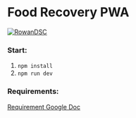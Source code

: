 # Food Recovery PWA  
[![RowanDSC](https://circleci.com/gh/RowanDSC/food-recovery.svg?style=svg)](https://app.circleci.com/pipelines/github/RowanDSC/food-recovery)

### Start:

1. `npm install`
2. `npm run dev`

### Requirements:

[Requirement Google Doc](https://docs.google.com/document/d/13eW7WXndj0HYwHQ_2oe_iFBcQc9PDcjvpsXm9kdpHGU/edit?usp=sharing)
